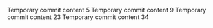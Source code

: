 Temporary commit content 5
Temporary commit content 9
Temporary commit content 23
Temporary commit content 34
